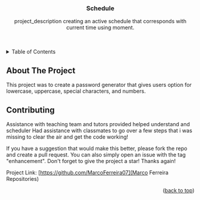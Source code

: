 
<a name="readme-top"></a>

<h3 align="center">Schedule</h3>

  <p align="center">
    project_description
    creating an active schedule that corresponds with current time using moment.
    <br />
    <br />
    <br />
</div>



<!-- TABLE OF CONTENTS -->
<details>
  <summary>Table of Contents</summary>
  <ol>
    <li>
      <a href="#about-the-project">About The Project</a>
      <ul>
     
</details>



<!-- ABOUT THE PROJECT -->
## About The Project



This project was to create a password generator that gives users option for lowercase, uppercase, special characters, and numbers. 




<!-- CONTRIBUTING -->
## Contributing

Assistance with teaching team and tutors provided helped understand and scheduler
Had assistance with classmates to go over a few steps that i was missing to clear the air and get the code working! 

If you have a suggestion that would make this better, please fork the repo and create a pull request. You can also simply open an issue with the tag "enhancement".
Don't forget to give the project a star! Thanks again!

Project Link: [https://github.com/MarcoFerreira07](Marco Ferreira Repositories)

<p align="right">(<a href="#readme-top">back to top</a>)</p>